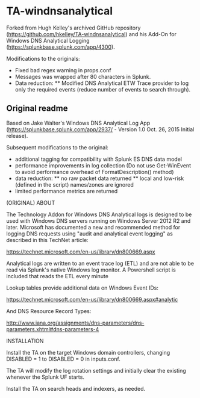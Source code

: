 # TA-windnsanalytical
Forked from Hugh Kelley's archived GitHub repository (https://github.com/hkelley/TA-windnsanalytical) and his Add-On for Windows DNS Analytical Logging (https://splunkbase.splunk.com/app/4300).

Modifications to the originals:
* Fixed bad regex warning in props.conf
* Messages was wrapped after 80 characters in Splunk.
* Data reduction:
** Modified DNS Analytical ETW Trace provider to log only the required events (reduce number of events to search through).


## Original readme
Based on Jake Walter's Windows DNS Analytical Log App (https://splunkbase.splunk.com/app/2937/  - Version 1.0  Oct. 26, 2015  Initial release).

Subsequent modifications to the original:
* additional tagging for compatibility with Splunk ES DNS data model
* performance improvements in log collection  (Do not use Get-WinEvent to avoid performance overhead of FormatDescription() method)
* data reduction:
** no raw packet data returned
** local and low-risk (defined in the script) names/zones are ignored
* limited performance metrics are returned


(ORIGINAL) ABOUT

The Technology Addon for Windows DNS Analytical logs is designed to be used with Windows DNS servers running on Windows Server 2012 R2 and later. Microsoft has documented a new and recommended method for logging DNS requests using "audit and analytical event logging" as described in this TechNet article:

https://technet.microsoft.com/en-us/library/dn800669.aspx

Analytical logs are written to an event trace log (ETL) and are not able to be read via Splunk's native Windows log monitor. A Powershell script is included that reads the ETL every minute

Lookup tables provide additional data on Windows Event IDs:

https://technet.microsoft.com/en-us/library/dn800669.aspx#analytic

And DNS Resource Record Types:

http://www.iana.org/assignments/dns-parameters/dns-parameters.xhtml#dns-parameters-4

INSTALLATION

Install the TA on the target Windows domain controllers, changing DISABLED = 1 to DISABLED = 0 in inputs.conf.

The TA will modify the log rotation settings and initially clear the existing whenever the Splunk UF starts.

Install the TA on search heads and indexers, as needed.

